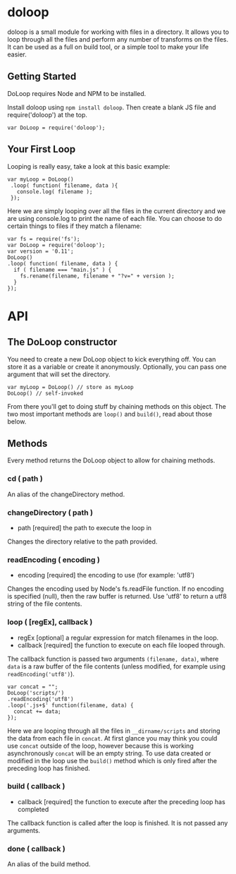 # doloop

doloop is a small module for working with files in a directory.  It allows you to
loop through all the files and perform any number of transforms on the files.  It
can be used as a full on build tool, or a simple tool to make your life easier.

## Getting Started
DoLoop requires Node and NPM to be installed.

Install doloop using `npm install doloop`.  Then create a blank JS file and
require('doloop') at the top.

    var DoLoop = require('doloop');

## Your First Loop
Looping is really easy, take a look at this basic example:

    var myLoop = DoLoop()
     .loop( function( filename, data ){
       console.log( filename );
     });

Here we are simply looping over all the files in the current directory and we are using
console.log to print the name of each file.  You can choose to do certain things to files if they match
a filename:

    var fs = require('fs');
    var DoLoop = require('doloop');
    var version = '0.11';
    DoLoop()
    .loop( function( filename, data ) {
      if ( filename === "main.js" ) {
        fs.rename(filename, filename + "?v=" + version );
      }
    });

# API

## The DoLoop constructor
You need to create a new DoLoop object to kick everything off.  You can store it as a variable or
create it anonymously. Optionally, you can pass one argument that will set the directory.

    var myLoop = DoLoop() // store as myLoop
    DoLoop() // self-invoked

From there you'll get to doing stuff by chaining methods on this object.  The two most important
methods are `loop()` and `build()`, read about those below.

## Methods
Every method returns the DoLoop object to allow for chaining methods.

### cd ( path )
An alias of the changeDirectory method.

### changeDirectory ( path )

- path <String> [required] the path to execute the loop in

Changes the directory relative to the path provided.

### readEncoding ( encoding )

- encoding <String> [required] the encoding to use (for example: 'utf8')

Changes the encoding used by Node's fs.readFile function.
If no encoding is specified (null), then the raw buffer is returned.  Use 'utf8'
to return a utf8 string of the file contents.

### loop ( [regEx], callback )

- regEx <String>  [optional] a regular expression for match filenames in the loop.
- callback <Function> [required] the function to execute on each file looped through.

The callback function is passed two arguments `(filename, data)`, where `data` is
a raw buffer of the file contents (unless modified, for example using `readEncoding('utf8')`).

    var concat = "";
    DoLoop('scripts/')
    .readEncoding('utf8')
    .loop('.js+$' function(filename, data) {
      concat += data;
    });

Here we are looping through all the files in `__dirname/scripts` and storing the
data from each file in `concat`.   At first glance you may think you could use
`concat` outside of the loop, however because this is working asynchronously `concat`
will be an empty string.   To use data created or modified in the loop use the `build()`
method which is only fired after the preceding loop has finished.

### build ( callback )

- callback <Function> [required] the function to execute after the preceding loop has completed

The callback function is called after the loop is finished. It is not passed any
arguments.

### done ( callback )
An alias of the build method.
